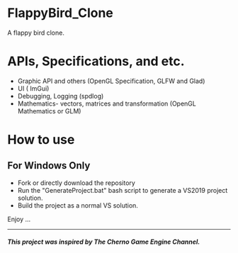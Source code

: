 # FlappyBird_Clone
A flappy bird clone. 

# APIs, Specifications, and etc.
- Graphic API and others (OpenGL Specification, GLFW and Glad) 
- UI ( ImGui)
- Debugging, Logging (spdlog)
- Mathematics- vectors, matrices and transformation (OpenGL Mathematics or GLM) 

# How to use
## For Windows Only
- Fork or directly download the repository
- Run the "GenerateProject.bat" bash script to generate a VS2019 project solution. 
- Build the project as a normal VS solution.

Enjoy ...






---
##### This project was inspired by The Cherno Game Engine Channel. 
